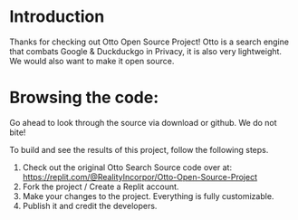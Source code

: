 # Introduction
Thanks for checking out Otto Open Source Project! Otto is a search engine that combats Google & Duckduckgo in Privacy, it is also very lightweight. We would also want to make it open source.


# Browsing the code:
Go ahead to look through the source via download or github. We do not bite!


To build and see the results of this project, follow the following steps.
1. Check out the original Otto Search Source code over at: https://replit.com/@RealityIncorpor/Otto-Open-Source-Project
2. Fork the project / Create a Replit account.
3. Make your changes to the project. Everything is fully customizable.
4. Publish it and credit the developers.

